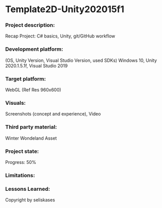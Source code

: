 # Template2D-Unity202015f1

### Project description: 
Recap Project: C# basics, Unity, git/GitHub workflow

### Development platform: 
(OS, Unity Version, Visual Studio Version, used SDKs) Windows 10, Unity 2020.1.5.1f, Visual Studio 2019

### Target platform: 
WebGL (Ref Res 960x600)

### Visuals: 
Screenshots (concept and experience), Video

### Third party material: 
Winter Wondeland Asset

### Project state: 
Progress: 50%

### Limitations: 

### Lessons Learned: 

Copyright by seliskases
